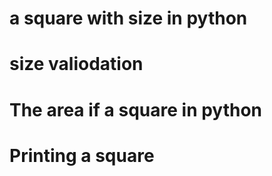 # a square with size in python
# size valiodation 
# The area if a square in python 
# Printing a square 
